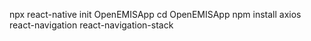 npx react-native init OpenEMISApp
cd OpenEMISApp
npm install axios react-navigation react-navigation-stack
